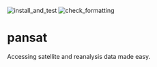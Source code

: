 ![install_and_test](https://github.com/hannahci/pansat/workflows/install_and_test/badge.svg)
![check_formatting](https://github.com/hannahci/pansat/workflows/check_formatting/badge.svg)

# pansat
Accessing satellite and reanalysis data made easy.
